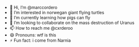 - 👋 Hi, I’m @marccordero
- 👀 I’m interested in norwegan giant flying turtles
- 🌱 I’m currently learning how pigs can fly
- 💞️ I’m looking to collaborate on the mass destruction of Uranus
- 📫 How to reach me @cxrderoo
- 😄 Pronouns: wtf is this
- ⚡ Fun fact: i come from Narnia

<!---
marccordero/marccordero is a ✨ special ✨ repository because its `README.md` (this file) appears on your GitHub profile.
You can click the Preview link to take a look at your changes.
--->
